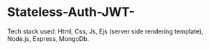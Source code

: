 # Stateless-Auth-JWT-
Tech stack used: Html, Css, Js, Ejs (server side rendering template), Node.js, Express, MongoDb.
